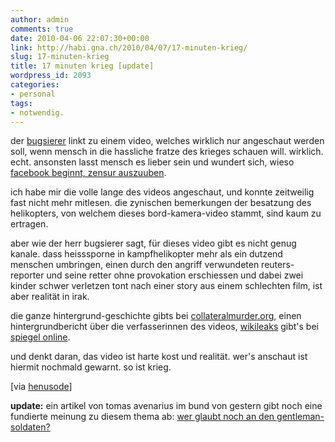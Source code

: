 ```yaml
---
author: admin
comments: true
date: 2010-04-06 22:07:30+00:00
link: http://habi.gna.ch/2010/04/07/17-minuten-krieg/
slug: 17-minuten-krieg
title: 17 minuten krieg [update]
wordpress_id: 2093
categories:
- personal
tags:
- notwendig.
---
```


der [bugsierer](http://henusodeblog.blogspot.com/2010/04/17-minuten-krieg.html) linkt zu einem video, welches wirklich nur angeschaut werden soll, wenn mensch in die hassliche fratze des krieges schauen will. wirklich. echt. ansonsten lasst mensch es lieber sein und wundert sich, wieso [facebook beginnt, zensur auszuuben](http://habi.soup.io/post/52099248/RT-brokep-RT-parasight-Facebook-is-censoring).




ich habe mir die volle lange des videos angeschaut, und konnte zeitweilig fast nicht mehr mitlesen. die zynischen bemerkungen der besatzung des helikopters, von welchem dieses bord-kamera-video stammt, sind kaum zu ertragen.


  

aber wie der herr bugsierer sagt, für dieses video gibt es nicht genug kanale. dass heisssporne in kampfhelikopter mehr als ein dutzend menschen umbringen, einen durch den angriff verwundeten reuters-reporter und seine retter ohne provokation erschiessen und dabei zwei kinder schwer verletzen tont nach einer story aus einem schlechten film, ist aber realität in irak.  

die ganze hintergrund-geschichte gibts bei [collateralmurder.org](http://collateralmurder.org/), einen hintergrundbericht über die verfasserinnen des videos, [wikileaks](http://wikileaks.org/) gibt's bei [spiegel online](http://www.spiegel.de/politik/ausland/0,1518,687427,00.html).  

und denkt daran, das video ist harte kost und realität. wer's anschaut ist hiermit nochmald gewarnt. so ist krieg.  

[via [henusode](http://henusodeblog.blogspot.com/2010/04/17-minuten-krieg.html)]  


**update:** ein artikel von tomas avenarius im bund von gestern gibt noch eine fundierte meinung zu diesem thema ab: [wer glaubt noch an den gentleman-soldaten?](http://www.tagesanzeiger.ch/ausland/naher-osten-und-afrika/Wer-glaubt-noch-an-den-Gentlemansoldaten/story/13497239)
